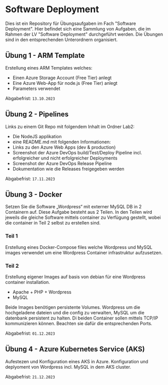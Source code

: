 # Software Deployment
Dies ist ein Repository für Übungsaufgaben im Fach "Software Deployment". Hier befindet sich eine Sammlung von Aufgaben, die im Rahmen der LV "Software Deployment" durchgeführt werden. Die Übungen sind in den entsprechenden Unterordnern organisiert.

## Übung 1 - ARM Template
Erstellung eines ARM Templates welches:
- Einen Azure Storage Account (Free Tier) anlegt
- Eine Azure Web-App für node.js (Free Tier) anlegt
- Parameters verwendet

Abgabefrist: `13.10.2023`

## Übung 2 - Pipelines
Links zu einem Git Repo mit folgendem Inhalt im Ordner Lab2:
- Die NodeJS applikation
- eine README.md mit folgenden Informationen:
- Links zu den Azure Web Apps (dev & production)
- Screenshot der Azure DevOps build/Test/Deploy Pipeline incl.  erfolgreicher und nicht erfolgreicher Deployments
- Screenshot der Azure DevOps Release Pipeline
- Dokumentation wie die Releases freigegeben werden

Abgabefrist: `17.11.2023`

## Übung 3 - Docker
Setzen Sie die Software „Wordpress“ mit externer MySQL DB in 2 Containern auf. Diese Aufgabe besteht aus 2 Teilen. In den Teilen wird jeweils die gleiche Software mittels container zu Verfügung gestellt, wobei die container in Teil 2 selbst zu erstellen sind.

### Teil 1
Erstellung eines Docker-Compose files welche Wordpress und MySQL images verwendet um eine Wordpress Container infrastruktur aufzusetzen.

### Teil 2 
Erstellung eigener Images auf basis von debian für eine Wordpress container installation. 
- Apache + PHP + Wordpress
- MySQL

Beide Images benötigen persistente Volumes. Wordpress um die hochgeladene dateien und die config zu verwalten, MySQL um die datenbank persistent zu halten.  Di beiden Container sollen mittels TCP/IP kommunizieren können. Beachten sie dafür die entsprechenden Ports.

Abgabefrist: `01.12.2023`

## Übung 4 -  Azure Kubernetes Service (AKS) 
Aufestezen und Konfiguration eines AKS in Azure. Konfiguration und deplyoment von Wordpress incl. MySQL in dem AKS cluster. 


Abgabefrist: `21.12.2023`